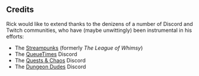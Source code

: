 ## Credits

Rick would like to extend thanks to the denizens of a number of Discord and Twitch communities, who have (maybe unwittingly) been instrumental in his efforts:

* The [Streampunks](https://www.patreon.com/Streampunks) (formerly _The League of Whimsy_)
* The [QueueTimes](https://queuetimes.com/) Discord
* The [Quests & Chaos](https://questsandchaos.com/) Discord
* The [Dungeon Dudes](https://www.patreon.com/dungeon_dudes) Discord
